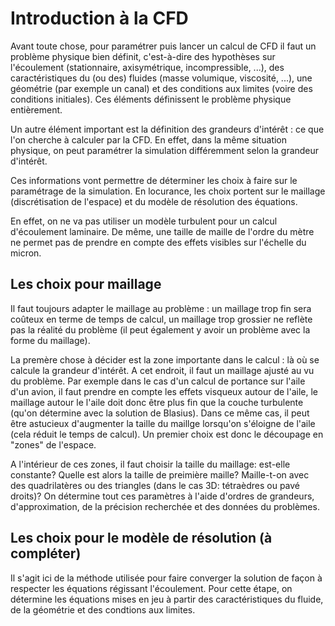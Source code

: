 # Introduction à la CFD

Avant toute chose, pour paramétrer puis lancer un calcul de CFD il faut un problème physique bien définit, c'est-à-dire des hypothèses sur l'écoulement (stationnaire, axisymétrique, incompressible, ...), des caractéristiques du (ou des) fluides (masse volumique, viscosité, ...), une géométrie (par exemple un canal) et des conditions aux limites (voire des conditions initiales). Ces éléments définissent le problème physique entièrement.

Un autre élément important est la définition des grandeurs d'intérêt : ce que l'on cherche à calculer par la CFD. En effet, dans la même situation physique, on peut paramétrer la simulation différemment selon la grandeur d'intérêt.

Ces informations vont permettre de déterminer les choix à faire sur le paramétrage de la simulation. En locurance, les choix portent sur le maillage (discrétisation de l'espace) et du modèle de résolution des équations.

En effet, on ne va pas utiliser un modèle turbulent pour un calcul d'écoulement laminaire. De même, une taille de maille de l'ordre du mètre ne permet pas de prendre en compte des effets visibles sur l'échelle du micron.


## Les choix pour maillage

Il faut toujours adapter le maillage au problème : un maillage trop fin sera coûteux en terme de temps de calcul, un maillage trop grossier ne reflète pas la réalité du problème (il peut également y avoir un problème avec la forme du maillage).

La premère chose à décider est la zone importante dans le calcul : là où se calcule la grandeur d'intérêt. A cet endroit, il faut un maillage ajusté au vu du problème. Par exemple dans le cas d'un calcul de portance sur l'aile d'un avion, il faut prendre en compte les effets visqueux autour de l'aile, le maillage autour le l'aile doit donc être plus fin que la couche turbulente (qu'on détermine avec la solution de Blasius). Dans ce même cas, il peut être astucieux d'augmenter la taille du maillge lorsqu'on s'éloigne de l'aile (cela réduit le temps de calcul). Un premier choix est donc le découpage en "zones" de l'espace.

A l'intérieur de ces zones, il faut choisir la taille du maillage: est-elle constante? Quelle est alors la taille de preimière maille? Maille-t-on avec des quadrilatères ou des triangles (dans le cas 3D: tétraèdres ou pavé droits)? On détermine tout ces paramètres à l'aide d'ordres de grandeurs, d'approximation, de la précision recherchée et des données du problèmes.


## Les choix pour le modèle de résolution (à compléter)

Il s'agit ici de la méthode utilisée pour faire converger la solution de façon à respecter les équations régissant l'écoulement. Pour cette étape, on détermine les équations mises en jeu à partir des caractéristiques du fluide, de la géométrie et des condtions aux limites. 
